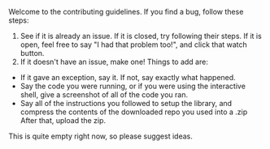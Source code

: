 Welcome to the contributing guidelines.
If you find a bug, follow these steps:
  1. See if it is already an issue. If it is closed, try following their steps. If it is open, feel free to say "I had that problem too!",
  and click that watch button.
  2. If it doesn't have an issue, make one! Things to add are:
  + If it gave an exception, say it. If not, say exactly what happened.
  + Say the code you were running, or if you were using the interactive shell, give a screenshot of all of the code you ran.
  + Say all of the instructions you followed to setup the library, and compress the contents of the downloaded repo you used into a .zip
    After that, upload the zip.

This is quite empty right now, so please suggest ideas.
